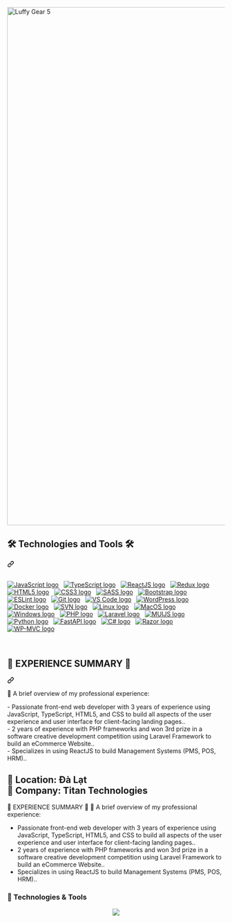 <article class="markdown-body entry-content container-lg f5" itemprop="text"><a href="#">
  <img src="[https://www.pinterest.com/pin/luffy-gear5-gif-luffy-gear5-gear5luffy-discover-share-gifs--651333164871277837](https://media2.giphy.com/media/v1.Y2lkPTc5MGI3NjExYXBybm1sNGQ5ZXUwMTVzZXd0YzhqZDdnM21leGhnZTVlYm5lYXJkZSZlcD12MV9pbnRlcm5hbF9naWZfYnlfaWQmY3Q9Zw/uSGobo6DnKmfqYygyk/giphy.gif)" width="1200" alt="Luffy Gear 5" style="max-width: 100%;">
 </a>
<div class="markdown-heading" dir="auto"><h2 align="start" class="heading-element" dir="auto">🛠 Technologies and Tools 🛠</h2><a id="user-content--technologies-and-tools-" class="anchor" aria-label="Permalink: 🛠 Technologies and Tools 🛠" href="#-technologies-and-tools-"><svg class="octicon octicon-link" viewBox="0 0 16 16" version="1.1" width="16" height="16" aria-hidden="true"><path d="m7.775 3.275 1.25-1.25a3.5 3.5 0 1 1 4.95 4.95l-2.5 2.5a3.5 3.5 0 0 1-4.95 0 .751.751 0 0 1 .018-1.042.751.751 0 0 1 1.042-.018 1.998 1.998 0 0 0 2.83 0l2.5-2.5a2.002 2.002 0 0 0-2.83-2.83l-1.25 1.25a.751.751 0 0 1-1.042-.018.751.751 0 0 1-.018-1.042Zm-4.69 9.64a1.998 1.998 0 0 0 2.83 0l1.25-1.25a.751.751 0 0 1 1.042.018.751.751 0 0 1 .018 1.042l-1.25 1.25a3.5 3.5 0 1 1-4.95-4.95l2.5-2.5a3.5 3.5 0 0 1 4.95 0 .751.751 0 0 1-.018 1.042.751.751 0 0 1-1.042.018 1.998 1.998 0 0 0-2.83 0l-2.5 2.5a1.998 1.998 0 0 0 0 2.83Z"></path></svg></a></div>
<br>
<p dir="auto"><a target="_blank" rel="noopener noreferrer nofollow" href="https://camo.githubusercontent.com/fe3edddc01d00ec9c3b4f3c96ca48d3bf3aa1079dd959da27404d1c086f7f87f/68747470733a2f2f696d672e736869656c64732e696f2f62616467652f4a6176615363726970742d3238324333343f6c6f676f3d6a617661736372697074266c6f676f436f6c6f723d463744463145"><img src="https://camo.githubusercontent.com/fe3edddc01d00ec9c3b4f3c96ca48d3bf3aa1079dd959da27404d1c086f7f87f/68747470733a2f2f696d672e736869656c64732e696f2f62616467652f4a6176615363726970742d3238324333343f6c6f676f3d6a617661736372697074266c6f676f436f6c6f723d463744463145" alt="JavaScript logo" data-canonical-src="https://img.shields.io/badge/JavaScript-282C34?logo=javascript&amp;logoColor=F7DF1E" style="max-width: 100%;"></a> &nbsp;
<a target="_blank" rel="noopener noreferrer nofollow" href="https://camo.githubusercontent.com/c2191081a3bfd6c73c30c7627d4a78698926d38c0f249510dd1fb60d1da4c247/68747470733a2f2f696d672e736869656c64732e696f2f62616467652f547970655363726970742d3238324333343f6c6f676f3d74797065736372697074266c6f676f436f6c6f723d333137384336"><img src="https://camo.githubusercontent.com/c2191081a3bfd6c73c30c7627d4a78698926d38c0f249510dd1fb60d1da4c247/68747470733a2f2f696d672e736869656c64732e696f2f62616467652f547970655363726970742d3238324333343f6c6f676f3d74797065736372697074266c6f676f436f6c6f723d333137384336" alt="TypeScript logo" data-canonical-src="https://img.shields.io/badge/TypeScript-282C34?logo=typescript&amp;logoColor=3178C6" style="max-width: 100%;"></a> &nbsp;
<a target="_blank" rel="noopener noreferrer nofollow" href="https://camo.githubusercontent.com/2cf877cb22c831aaa0d62ec9ed64374a9e8c9ecbe1d5b36cb05a3a3af2d9f9b1/68747470733a2f2f696d672e736869656c64732e696f2f62616467652f52656163744a532d3238324333343f6c6f676f3d7265616374266c6f676f436f6c6f723d363144414642"><img src="https://camo.githubusercontent.com/2cf877cb22c831aaa0d62ec9ed64374a9e8c9ecbe1d5b36cb05a3a3af2d9f9b1/68747470733a2f2f696d672e736869656c64732e696f2f62616467652f52656163744a532d3238324333343f6c6f676f3d7265616374266c6f676f436f6c6f723d363144414642" alt="ReactJS logo" data-canonical-src="https://img.shields.io/badge/ReactJS-282C34?logo=react&amp;logoColor=61DAFB" style="max-width: 100%;"></a> &nbsp;
<a target="_blank" rel="noopener noreferrer nofollow" href="https://camo.githubusercontent.com/cbc83a3a616c0941cac3f9db74247f056c6ee576012dc140c9ed3ccb6390cee4/68747470733a2f2f696d672e736869656c64732e696f2f62616467652f52656475782d3238324333343f6c6f676f3d7265647578266c6f676f436f6c6f723d373634414243"><img src="https://camo.githubusercontent.com/cbc83a3a616c0941cac3f9db74247f056c6ee576012dc140c9ed3ccb6390cee4/68747470733a2f2f696d672e736869656c64732e696f2f62616467652f52656475782d3238324333343f6c6f676f3d7265647578266c6f676f436f6c6f723d373634414243" alt="Redux logo" data-canonical-src="https://img.shields.io/badge/Redux-282C34?logo=redux&amp;logoColor=764ABC" style="max-width: 100%;"></a> &nbsp;
<a target="_blank" rel="noopener noreferrer nofollow" href="https://camo.githubusercontent.com/7036e0887680bff86bd06edebda249d2c12fbf41f902bf0c641b9873bc69e805/68747470733a2f2f696d672e736869656c64732e696f2f62616467652f48544d4c352d3238324333343f6c6f676f3d68746d6c35266c6f676f436f6c6f723d453334463236"><img src="https://camo.githubusercontent.com/7036e0887680bff86bd06edebda249d2c12fbf41f902bf0c641b9873bc69e805/68747470733a2f2f696d672e736869656c64732e696f2f62616467652f48544d4c352d3238324333343f6c6f676f3d68746d6c35266c6f676f436f6c6f723d453334463236" alt="HTML5 logo" data-canonical-src="https://img.shields.io/badge/HTML5-282C34?logo=html5&amp;logoColor=E34F26" style="max-width: 100%;"></a> &nbsp;
<a target="_blank" rel="noopener noreferrer nofollow" href="https://camo.githubusercontent.com/40f7cb4c3d7ac767e9231fb178ae4c8805cf76ae060507eae2ea7a0ddec915f4/68747470733a2f2f696d672e736869656c64732e696f2f62616467652f435353332d3238324333343f6c6f676f3d63737333266c6f676f436f6c6f723d313537324236"><img src="https://camo.githubusercontent.com/40f7cb4c3d7ac767e9231fb178ae4c8805cf76ae060507eae2ea7a0ddec915f4/68747470733a2f2f696d672e736869656c64732e696f2f62616467652f435353332d3238324333343f6c6f676f3d63737333266c6f676f436f6c6f723d313537324236" alt="CSS3 logo" data-canonical-src="https://img.shields.io/badge/CSS3-282C34?logo=css3&amp;logoColor=1572B6" style="max-width: 100%;"></a> &nbsp;
<a target="_blank" rel="noopener noreferrer nofollow" href="https://camo.githubusercontent.com/f7b6d04b386d3c3ae2a58bccb918071afc1583d845a2ee100ba11cd827ed83b2/68747470733a2f2f696d672e736869656c64732e696f2f62616467652f536173732d3238324333343f6c6f676f3d73617373266c6f676f436f6c6f723d434336363939"><img src="https://camo.githubusercontent.com/f7b6d04b386d3c3ae2a58bccb918071afc1583d845a2ee100ba11cd827ed83b2/68747470733a2f2f696d672e736869656c64732e696f2f62616467652f536173732d3238324333343f6c6f676f3d73617373266c6f676f436f6c6f723d434336363939" alt="SASS logo" data-canonical-src="https://img.shields.io/badge/Sass-282C34?logo=sass&amp;logoColor=CC6699" style="max-width: 100%;"></a> &nbsp;
<a target="_blank" rel="noopener noreferrer nofollow" href="https://camo.githubusercontent.com/be98869a13af4182836826afd40293a651dfa8f6a1beee8600ce6ca65961f50e/68747470733a2f2f696d672e736869656c64732e696f2f62616467652f426f6f7473747261702d3238324333343f6c6f676f3d626f6f747374726170266c6f676f436f6c6f723d373935324233"><img src="https://camo.githubusercontent.com/be98869a13af4182836826afd40293a651dfa8f6a1beee8600ce6ca65961f50e/68747470733a2f2f696d672e736869656c64732e696f2f62616467652f426f6f7473747261702d3238324333343f6c6f676f3d626f6f747374726170266c6f676f436f6c6f723d373935324233" alt="Bootstrap logo" data-canonical-src="https://img.shields.io/badge/Bootstrap-282C34?logo=bootstrap&amp;logoColor=7952B3" style="max-width: 100%;"></a> &nbsp;
<a target="_blank" rel="noopener noreferrer nofollow" href="https://camo.githubusercontent.com/94be9402f9cdfc5e555a6fcefe9419c41887334ab1478143eec82cc198e96082/68747470733a2f2f696d672e736869656c64732e696f2f62616467652f45534c696e742d3238324333343f6c6f676f3d65736c696e74266c6f676f436f6c6f723d344233324333"><img src="https://camo.githubusercontent.com/94be9402f9cdfc5e555a6fcefe9419c41887334ab1478143eec82cc198e96082/68747470733a2f2f696d672e736869656c64732e696f2f62616467652f45534c696e742d3238324333343f6c6f676f3d65736c696e74266c6f676f436f6c6f723d344233324333" alt="ESLint logo" data-canonical-src="https://img.shields.io/badge/ESLint-282C34?logo=eslint&amp;logoColor=4B32C3" style="max-width: 100%;"></a> &nbsp;
<a target="_blank" rel="noopener noreferrer nofollow" href="https://camo.githubusercontent.com/a73033e63e912ba2292ad2197fe7e24102828b6544c4e027872779e2e8baf05e/68747470733a2f2f696d672e736869656c64732e696f2f62616467652f6769742d3238324333343f6c6f676f3d676974266c6f676f436f6c6f723d463035303332"><img src="https://camo.githubusercontent.com/a73033e63e912ba2292ad2197fe7e24102828b6544c4e027872779e2e8baf05e/68747470733a2f2f696d672e736869656c64732e696f2f62616467652f6769742d3238324333343f6c6f676f3d676974266c6f676f436f6c6f723d463035303332" alt="Git logo" data-canonical-src="https://img.shields.io/badge/git-282C34?logo=git&amp;logoColor=F05032" style="max-width: 100%;"></a> &nbsp;
<a target="_blank" rel="noopener noreferrer nofollow" href="https://camo.githubusercontent.com/21ff5850cfb52c4832c1038e4b75a6d67a0010bd11b4fac8644d8efe299e41e9/68747470733a2f2f696d672e736869656c64732e696f2f62616467652f5653253230436f64652d3238324333343f6c6f676f3d76697375616c2d73747564696f2d636f6465266c6f676f436f6c6f723d303037414343"><img src="https://camo.githubusercontent.com/21ff5850cfb52c4832c1038e4b75a6d67a0010bd11b4fac8644d8efe299e41e9/68747470733a2f2f696d672e736869656c64732e696f2f62616467652f5653253230436f64652d3238324333343f6c6f676f3d76697375616c2d73747564696f2d636f6465266c6f676f436f6c6f723d303037414343" alt="VS Code logo" data-canonical-src="https://img.shields.io/badge/VS%20Code-282C34?logo=visual-studio-code&amp;logoColor=007ACC" style="max-width: 100%;"></a> &nbsp;
<a target="_blank" rel="noopener noreferrer nofollow" href="https://camo.githubusercontent.com/2f456dc8ef9d036c1d578f1d33cdda56fafa57a1476efe517ab34be2f9be29e6/68747470733a2f2f696d672e736869656c64732e696f2f62616467652f576f726450726573732d3238324333343f6c6f676f3d776f72645072657373266c6f676f436f6c6f723d323137353942"><img src="https://camo.githubusercontent.com/2f456dc8ef9d036c1d578f1d33cdda56fafa57a1476efe517ab34be2f9be29e6/68747470733a2f2f696d672e736869656c64732e696f2f62616467652f576f726450726573732d3238324333343f6c6f676f3d776f72645072657373266c6f676f436f6c6f723d323137353942" alt="WordPress logo" data-canonical-src="https://img.shields.io/badge/WordPress-282C34?logo=wordPress&amp;logoColor=21759B" style="max-width: 100%;"></a> &nbsp;
<a target="_blank" rel="noopener noreferrer nofollow" href="https://camo.githubusercontent.com/f01eb1ec5b876fc907742546bf6a27be32f89b7ec9d0030b329fcbde49142ce1/68747470733a2f2f696d672e736869656c64732e696f2f62616467652f446f636b65722d3238324333343f6c6f676f3d646f636b6572266c6f676f436f6c6f723d323439364544"><img src="https://camo.githubusercontent.com/f01eb1ec5b876fc907742546bf6a27be32f89b7ec9d0030b329fcbde49142ce1/68747470733a2f2f696d672e736869656c64732e696f2f62616467652f446f636b65722d3238324333343f6c6f676f3d646f636b6572266c6f676f436f6c6f723d323439364544" alt="Docker logo" data-canonical-src="https://img.shields.io/badge/Docker-282C34?logo=docker&amp;logoColor=2496ED" style="max-width: 100%;"></a> &nbsp;
<a target="_blank" rel="noopener noreferrer nofollow" href="https://camo.githubusercontent.com/9d2207bcf99a473711cfd233e7ac91767282c74b5eb2a3a271aef6f9d56c0fbd/68747470733a2f2f696d672e736869656c64732e696f2f62616467652f53564e2d3238324333343f6c6f676f3d73756276657273696f6e266c6f676f436f6c6f723d383039354233"><img src="https://camo.githubusercontent.com/9d2207bcf99a473711cfd233e7ac91767282c74b5eb2a3a271aef6f9d56c0fbd/68747470733a2f2f696d672e736869656c64732e696f2f62616467652f53564e2d3238324333343f6c6f676f3d73756276657273696f6e266c6f676f436f6c6f723d383039354233" alt="SVN logo" data-canonical-src="https://img.shields.io/badge/SVN-282C34?logo=subversion&amp;logoColor=8095B3" style="max-width: 100%;"></a> &nbsp;
<a target="_blank" rel="noopener noreferrer nofollow" href="https://camo.githubusercontent.com/488086949bb0a3f5126ef343bebdf4d8d2bb221c6aa7ef0fcf51d68394fe33e0/68747470733a2f2f696d672e736869656c64732e696f2f62616467652f4c696e75782d3238324333343f6c6f676f3d6c696e7578266c6f676f436f6c6f723d463741343030"><img src="https://camo.githubusercontent.com/488086949bb0a3f5126ef343bebdf4d8d2bb221c6aa7ef0fcf51d68394fe33e0/68747470733a2f2f696d672e736869656c64732e696f2f62616467652f4c696e75782d3238324333343f6c6f676f3d6c696e7578266c6f676f436f6c6f723d463741343030" alt="Linux logo" data-canonical-src="https://img.shields.io/badge/Linux-282C34?logo=linux&amp;logoColor=F7A400" style="max-width: 100%;"></a> &nbsp;
<a target="_blank" rel="noopener noreferrer nofollow" href="https://camo.githubusercontent.com/5b5fdc1dcc9eb29cf2a3f51414bea7cd79f0c692cba40d09dca842adbe441bb3/68747470733a2f2f696d672e736869656c64732e696f2f62616467652f4d61634f532d3238324333343f6c6f676f3d6170706c65266c6f676f436f6c6f723d463741343030"><img src="https://camo.githubusercontent.com/5b5fdc1dcc9eb29cf2a3f51414bea7cd79f0c692cba40d09dca842adbe441bb3/68747470733a2f2f696d672e736869656c64732e696f2f62616467652f4d61634f532d3238324333343f6c6f676f3d6170706c65266c6f676f436f6c6f723d463741343030" alt="MacOS logo" data-canonical-src="https://img.shields.io/badge/MacOS-282C34?logo=apple&amp;logoColor=F7A400" style="max-width: 100%;"></a> &nbsp;
<a target="_blank" rel="noopener noreferrer nofollow" href="https://camo.githubusercontent.com/70ffac1e78c59c3f148c952408584b2af66c0118d97be9ac378a5a1d66943dee/68747470733a2f2f696d672e736869656c64732e696f2f62616467652f57696e646f77732d3238324333343f6c6f676f3d77696e646f7773266c6f676f436f6c6f723d303037384436"><img src="https://camo.githubusercontent.com/70ffac1e78c59c3f148c952408584b2af66c0118d97be9ac378a5a1d66943dee/68747470733a2f2f696d672e736869656c64732e696f2f62616467652f57696e646f77732d3238324333343f6c6f676f3d77696e646f7773266c6f676f436f6c6f723d303037384436" alt="Windows logo" data-canonical-src="https://img.shields.io/badge/Windows-282C34?logo=windows&amp;logoColor=0078D6" style="max-width: 100%;"></a> &nbsp;
<a target="_blank" rel="noopener noreferrer nofollow" href="https://camo.githubusercontent.com/a5efad2873273bed371fd555626ba194592cd42e64f5a06e3902faf35be6d752/68747470733a2f2f696d672e736869656c64732e696f2f62616467652f5048502d3238324333343f6c6f676f3d706870266c6f676f436f6c6f723d373737424234"><img src="https://camo.githubusercontent.com/a5efad2873273bed371fd555626ba194592cd42e64f5a06e3902faf35be6d752/68747470733a2f2f696d672e736869656c64732e696f2f62616467652f5048502d3238324333343f6c6f676f3d706870266c6f676f436f6c6f723d373737424234" alt="PHP logo" data-canonical-src="https://img.shields.io/badge/PHP-282C34?logo=php&amp;logoColor=777BB4" style="max-width: 100%;"></a> &nbsp;
<a target="_blank" rel="noopener noreferrer nofollow" href="https://camo.githubusercontent.com/c03e58d3f807d78d6de8d5b349091e30fc7d5b22e04da96545dc3600f16f659a/68747470733a2f2f696d672e736869656c64732e696f2f62616467652f4c61726176656c2d3238324333343f6c6f676f3d6c61726176656c266c6f676f436f6c6f723d464632443230"><img src="https://camo.githubusercontent.com/c03e58d3f807d78d6de8d5b349091e30fc7d5b22e04da96545dc3600f16f659a/68747470733a2f2f696d672e736869656c64732e696f2f62616467652f4c61726176656c2d3238324333343f6c6f676f3d6c61726176656c266c6f676f436f6c6f723d464632443230" alt="Laravel logo" data-canonical-src="https://img.shields.io/badge/Laravel-282C34?logo=laravel&amp;logoColor=FF2D20" style="max-width: 100%;"></a> &nbsp;
<a target="_blank" rel="noopener noreferrer nofollow" href="https://camo.githubusercontent.com/3fb1c6877620a378f408990a42974a0e03343ce61ed63b5cd48d56bf15ec2f08/68747470733a2f2f696d672e736869656c64732e696f2f62616467652f4d55494a532d3238324333343f6c6f676f3d6d6174657269616c2d7569266c6f676f436f6c6f723d303037464646"><img src="https://camo.githubusercontent.com/3fb1c6877620a378f408990a42974a0e03343ce61ed63b5cd48d56bf15ec2f08/68747470733a2f2f696d672e736869656c64732e696f2f62616467652f4d55494a532d3238324333343f6c6f676f3d6d6174657269616c2d7569266c6f676f436f6c6f723d303037464646" alt="MUIJS logo" data-canonical-src="https://img.shields.io/badge/MUIJS-282C34?logo=material-ui&amp;logoColor=007FFF" style="max-width: 100%;"></a> &nbsp;
<a target="_blank" rel="noopener noreferrer nofollow" href="https://camo.githubusercontent.com/6788914e5aabb19688576efab0502e4778dcf2f6a54e76c499363eaba52216c5/68747470733a2f2f696d672e736869656c64732e696f2f62616467652f507974686f6e2d3238324333343f6c6f676f3d707974686f6e266c6f676f436f6c6f723d333737364142"><img src="https://camo.githubusercontent.com/6788914e5aabb19688576efab0502e4778dcf2f6a54e76c499363eaba52216c5/68747470733a2f2f696d672e736869656c64732e696f2f62616467652f507974686f6e2d3238324333343f6c6f676f3d707974686f6e266c6f676f436f6c6f723d333737364142" alt="Python logo" data-canonical-src="https://img.shields.io/badge/Python-282C34?logo=python&amp;logoColor=3776AB" style="max-width: 100%;"></a> &nbsp;
<a target="_blank" rel="noopener noreferrer nofollow" href="https://camo.githubusercontent.com/6cc3cb8835732f501046e525a82eb0984e8923b08a76c8b3bc7f61fb2d06b38e/68747470733a2f2f696d672e736869656c64732e696f2f62616467652f466173744150492d3238324333343f6c6f676f3d66617374617069266c6f676f436f6c6f723d303039363339"><img src="https://camo.githubusercontent.com/6cc3cb8835732f501046e525a82eb0984e8923b08a76c8b3bc7f61fb2d06b38e/68747470733a2f2f696d672e736869656c64732e696f2f62616467652f466173744150492d3238324333343f6c6f676f3d66617374617069266c6f676f436f6c6f723d303039363339" alt="FastAPI logo" data-canonical-src="https://img.shields.io/badge/FastAPI-282C34?logo=fastapi&amp;logoColor=009639" style="max-width: 100%;"></a> &nbsp;
<a target="_blank" rel="noopener noreferrer nofollow" href="https://camo.githubusercontent.com/70a3e7af232ff53e9f9367abac2c0916c66f298e0c3a3b5c4bfe8234db4b8e8a/68747470733a2f2f696d672e736869656c64732e696f2f62616467652f432532332d3238324333343f6c6f676f3d632d7368617270266c6f676f436f6c6f723d323339313230"><img src="https://camo.githubusercontent.com/70a3e7af232ff53e9f9367abac2c0916c66f298e0c3a3b5c4bfe8234db4b8e8a/68747470733a2f2f696d672e736869656c64732e696f2f62616467652f432532332d3238324333343f6c6f676f3d632d7368617270266c6f676f436f6c6f723d323339313230" alt="C# logo" data-canonical-src="https://img.shields.io/badge/C%23-282C34?logo=c-sharp&amp;logoColor=239120" style="max-width: 100%;"></a> &nbsp;
<a target="_blank" rel="noopener noreferrer nofollow" href="https://camo.githubusercontent.com/0904b86c323e586603bceef97b2d757465307f07f30e175e678022cfd60e0535/68747470733a2f2f696d672e736869656c64732e696f2f62616467652f52617a6f722d3238324333343f6c6f676f3d72617a6f72266c6f676f436f6c6f723d453045304530"><img src="https://camo.githubusercontent.com/0904b86c323e586603bceef97b2d757465307f07f30e175e678022cfd60e0535/68747470733a2f2f696d672e736869656c64732e696f2f62616467652f52617a6f722d3238324333343f6c6f676f3d72617a6f72266c6f676f436f6c6f723d453045304530" alt="Razor logo" data-canonical-src="https://img.shields.io/badge/Razor-282C34?logo=razor&amp;logoColor=E0E0E0" style="max-width: 100%;"></a> &nbsp;
<a target="_blank" rel="noopener noreferrer nofollow" href="https://camo.githubusercontent.com/86867439c815eb363bbf1eab16b3382581e4a3e6d7e343cb231bb155596c46b3/68747470733a2f2f696d672e736869656c64732e696f2f62616467652f57502532304d56432d3238324333343f6c6f676f3d776f72647072657373266c6f676f436f6c6f723d323137353942"><img src="https://camo.githubusercontent.com/86867439c815eb363bbf1eab16b3382581e4a3e6d7e343cb231bb155596c46b3/68747470733a2f2f696d672e736869656c64732e696f2f62616467652f57502532304d56432d3238324333343f6c6f676f3d776f72647072657373266c6f676f436f6c6f723d323137353942" alt="WP-MVC logo" data-canonical-src="https://img.shields.io/badge/WP%20MVC-282C34?logo=wordpress&amp;logoColor=21759B" style="max-width: 100%;"></a></p>
<br>
<div class="markdown-heading" dir="auto"><h2 class="heading-element" dir="auto">💼 EXPERIENCE SUMMARY 💼</h2><a id="user-content--experience-summary-" class="anchor" aria-label="Permalink: 💼 EXPERIENCE SUMMARY 💼" href="#-experience-summary-"><svg class="octicon octicon-link" viewBox="0 0 16 16" version="1.1" width="16" height="16" aria-hidden="true"><path d="m7.775 3.275 1.25-1.25a3.5 3.5 0 1 1 4.95 4.95l-2.5 2.5a3.5 3.5 0 0 1-4.95 0 .751.751 0 0 1 .018-1.042.751.751 0 0 1 1.042-.018 1.998 1.998 0 0 0 2.83 0l2.5-2.5a2.002 2.002 0 0 0-2.83-2.83l-1.25 1.25a.751.751 0 0 1-1.042-.018.751.751 0 0 1-.018-1.042Zm-4.69 9.64a1.998 1.998 0 0 0 2.83 0l1.25-1.25a.751.751 0 0 1 1.042.018.751.751 0 0 1 .018 1.042l-1.25 1.25a3.5 3.5 0 1 1-4.95-4.95l2.5-2.5a3.5 3.5 0 0 1 4.95 0 .751.751 0 0 1-.018 1.042.751.751 0 0 1-1.042.018 1.998 1.998 0 0 0-2.83 0l-2.5 2.5a1.998 1.998 0 0 0 0 2.83Z"></path></svg></a></div>
<p align="start" dir="auto">🌟 A brief overview of my professional experience:</p>
- Passionate front-end web developer with 3 years of experience using JavaScript, TypeScript, HTML5, and CSS to build all aspects of the user experience and user interface for client-facing landing pages..<br>
- 2 years of experience with PHP frameworks and won 3rd prize in a software creative development competition using Laravel Framework to build an eCommerce Website..<br>
- Specializes in using ReactJS to build Management Systems (PMS, POS, HRM)..<br>



📍 **Location:** Đà Lạt  
💼 **Company:** Titan Technologies  
---

💼 EXPERIENCE SUMMARY 💼
🌟 A brief overview of my professional experience:

- Passionate front-end web developer with 3 years of experience using JavaScript, TypeScript, HTML5, and CSS to build all aspects of the user experience and user interface for client-facing landing pages..
- 2 years of experience with PHP frameworks and won 3rd prize in a software creative development competition using Laravel Framework to build an eCommerce Website..
- Specializes in using ReactJS to build Management Systems (PMS, POS, HRM)..

### 🔧 Technologies & Tools

<p align="center">
  <img src="https://skillicons.dev/icons?i=js,ts,react,redux,vue,nodejs,html,css,sass,bootstrap,eslint,git,vscode,wordpress,docker,linux,windows,php,laravel,python,fastapi" />
</p>

